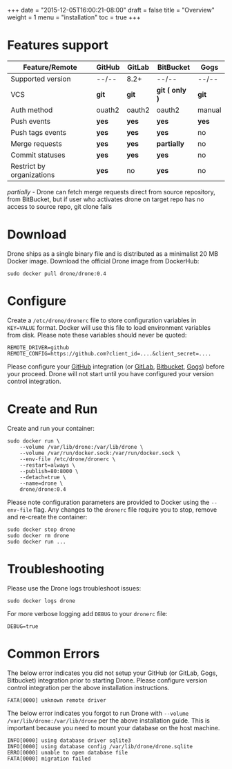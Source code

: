 +++
date = "2015-12-05T16:00:21-08:00"
draft = false
title = "Overview"
weight = 1
menu = "installation"
toc = true
+++

# Features support

| Feature/Remote            | GitHub  | GitLab  | BitBucket           | Gogs    |
|---------------------------|---------|---------|---------------------|---------|
| Supported version         | --/--   | 8.2+    | --/--               | --/--   |
| VCS                       | **git** | **git** | **git ( only )**    | **git** |
| Auth method               | ouath2  | oauth2  | oauth2              | manual  |
| Push events               | **yes** | **yes** | **yes**             | **yes** |
| Push tags events          | **yes** | **yes** | **yes**             | no      |
| Merge requests            | **yes** | **yes** | **partially**       | no      |
| Commit statuses           | **yes** | **yes** | **yes**             | no      |
| Restrict by organizations | **yes** | no      | **yes**             | no      |

*partially* - Drone can fetch merge requests direct from source repository, from BitBucket, but if user who activates drone on target repo has no access to source repo, git clone fails

# Download

Drone ships as a single binary file and is distributed as a minimalist 20 MB Docker image. Download the official Drone image from DockerHub:

```
sudo docker pull drone/drone:0.4
```

# Configure

Create a `/etc/drone/dronerc` file to store configuration variables in `KEY=VALUE` format. Docker will use this file to load environment variables from disk. Please note these variables should never be quoted:

```
REMOTE_DRIVER=github
REMOTE_CONFIG=https://github.com?client_id=....&client_secret=....
```

Please configure your [GitHub](../github) integration (or [GitLab](../gitlab), [Bitbucket](../bitbucket), [Gogs](../gogs)) before your proceed. Drone will not start until you have configured your version control integration.

# Create and Run

Create and run your container:

```
sudo docker run \
	--volume /var/lib/drone:/var/lib/drone \
	--volume /var/run/docker.sock:/var/run/docker.sock \
	--env-file /etc/drone/dronerc \
	--restart=always \
	--publish=80:8000 \
	--detach=true \
	--name=drone \
	drone/drone:0.4
```

Please note configuration parameters are provided to Docker using the `--env-file` flag. Any changes to the `dronerc` file require you to stop, remove and re-create the container:

```
sudo docker stop drone
sudo docker rm drone
sudo docker run ...
```

# Troubleshooting

Please use the Drone logs troubleshoot issues:

```
sudo docker logs drone
```

For more verbose logging add `DEBUG` to your `dronerc` file:

```
DEBUG=true
```

# Common Errors

The below error indicates you did not setup your GitHub (or GitLab, Gogs, Bitbucket) integration prior to starting Drone. Please configure version control integration per the above installation instructions.

```
FATA[0000] unknown remote driver
```

The below error indicates you forgot to run Drone with `--volume /var/lib/drone:/var/lib/drone` per the above installation guide. This is important because you need to mount your database on the host machine.

```
INFO[0000] using database driver sqlite3
INFO[0000] using database config /var/lib/drone/drone.sqlite
ERRO[0000] unable to open database file
FATA[0000] migration failed
```
